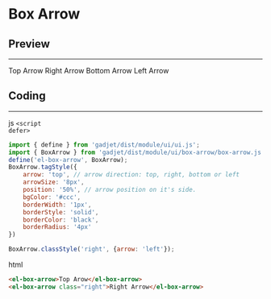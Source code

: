 # Box Arrow

## Preview
---
<div class="preview">
    <el-box-arrow class="top blue">
        Top Arrow
    </el-box-arrow>
    <el-box-arrow class="right green">
        Right Arrow
    </el-box-arrow>
    <el-box-arrow class="bottom yellow">
        Bottom Arrow
    </el-box-arrow>
    <el-box-arrow class="left orange">
        Left Arrow
    </el-box-arrow>
</div>

## Coding
---
<el-tag class="title-block">js <code>\<script defer></code></el-tag>
```js
import { define } from 'gadjet/dist/module/ui/ui.js';
import { BoxArrow } from 'gadjet/dist/module/ui/box-arrow/box-arrow.js';
define('el-box-arrow', BoxArrow);
BoxArrow.tagStyle({
    arrow: 'top', // arrow direction: top, right, bottom or left
    arrowSize: '8px',
    position: '50%', // arrow position on it's side.
    bgColor: '#ccc',
    borderWidth: '1px',
    borderStyle: 'solid',
    borderColor: 'black',
    borderRadius: '4px'
})

BoxArrow.classStyle('right', {arrow: 'left'});

```
<el-tag class="title-block">html</el-tag>
```html
<el-box-arrow>Top Arow</el-box-arrow>
<el-box-arrow class="right">Right Arrow</el-box-arrow>
```